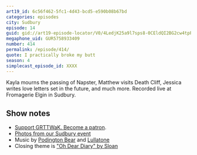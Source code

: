 ```yaml
---
art19_id: 6c56f462-5fc1-4d43-bcd5-e590b08b67bd
categories: episodes
city: Sudbury
episode: 14
guid: gid://art19-episode-locator/V0/4LedjK25a9l7sps8-0CEldQI2BG2cw4tpPop_yhKwVk
megaphone_uid: GUR5758933409
number: 414
permalink: /episode/414/
quote: I practically broke my butt
season: 4
simplecast_episode_id: XXXX
---
```


Kayla mourns the passing of Napster, Matthew visits Death Cliff, Jessica writes love letters set in the future, and much more. Recorded live at Fromagerie Elgin in Sudbury.

## Show notes
* [Support GRTTWaK. Become a patron](https://grownupsreadthingstheywroteaskids.com/support/?utm_source=podcast&utm_medium=referral&utm_campaign=414).
* [Photos from our Sudbury event](https://www.facebook.com/media/set/?set=a.10154949313458600.1073741897.121054468599&type=1&l=5cfd15b921)
* Music by [Podington Bear](https://geo.itunes.apple.com/us/artist/podington-bear/id250459572?at=10lR7u&mt=1&app=music) and [Lullatone](https://geo.itunes.apple.com/us/artist/lullatone/id34467705?at=10lR7u&mt=1&app=music)
* Closing theme is ["Oh Dear Diary" by Sloan](http://sloan.spinshop.com/details/9850)